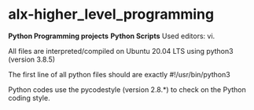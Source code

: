 # alx-higher_level_programming
**Python Programming projects**
**Python Scripts**
Used editors: vi.

All files are interpreted/compiled on Ubuntu 20.04 LTS using python3 (version 3.8.5)

The first line of all python files should are exactly #!/usr/bin/python3

Python codes use the pycodestyle (version 2.8.*) to check on the Python coding style.

